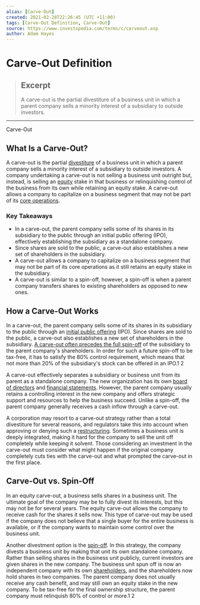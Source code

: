 ```yaml
---
alias: [Carve-Out]
created: 2021-02-28T22:26:45 (UTC +11:00)
tags: [Carve-Out Definition, Carve-Out]
source: https://www.investopedia.com/terms/c/carveout.asp
author: Adam Hayes
---
```


# Carve-Out Definition

> ## Excerpt
> A carve-out is the partial divestiture of a business unit in which a parent company sells a minority interest of a subsidiary to outside investors.

---

Carve-Out
## What Is a Carve-Out?

A carve-out is the partial [divestiture](https://www.investopedia.com/terms/d/divestiture.asp) of a business unit in which a parent company sells a minority interest of a subsidiary to outside investors. A company undertaking a carve-out is not selling a business unit outright but, instead, is selling an [equity](https://www.investopedia.com/terms/e/equity.asp) stake in that business or relinquishing control of the business from its own while retaining an equity stake. A carve-out allows a company to capitalize on a business segment that may not be part of its [core operations](https://www.investopedia.com/terms/c/coreearnings.asp).

### Key Takeaways

-   In a carve-out, the parent company sells some of its shares in its subsidiary to the public through an initial public offering (IPO), effectively establishing the subsidiary as a standalone company.
-   Since shares are sold to the public, a carve-out also establishes a new set of shareholders in the subsidiary.
-   A carve-out allows a company to capitalize on a business segment that may not be part of its core operations as it still retains an equity stake in the subsidiary.
-   A carve-out is similar to a spin-off, however, a spin-off is when a parent company transfers shares to existing shareholders as opposed to new ones.

## How a Carve-Out Works

In a carve-out, the parent company sells some of its shares in its subsidiary to the public through an [initial public offering](https://www.investopedia.com/terms/i/ipo.asp) (IPO). Since shares are sold to the public, a carve-out also establishes a new set of shareholders in the subsidiary. [A carve-out often precedes the full spin-off](https://www.investopedia.com/articles/investing/090715/comparing-spinoffs-splitoffs-and-carveouts.asp) of the subsidiary to the parent company's shareholders. In order for such a future spin-off to be tax-free, it has to satisfy the 80% control requirement, which means that not more than 20% of the subsidiary's stock can be offered in an IPO.1 2

A carve-out effectively separates a subsidiary or business unit from its parent as a standalone company. The new organization has its own [board of directors](https://www.investopedia.com/terms/b/boardofdirectors.asp) and [financial statements](https://www.investopedia.com/terms/f/financial-statements.asp). However, the parent company usually retains a controlling interest in the new company and offers strategic support and resources to help the business succeed. Unlike a spin-off, the parent company generally receives a cash inflow through a carve-out.

A corporation may resort to a carve-out strategy rather than a total divestiture for several reasons, and regulators take this into account when approving or denying such a [restructuring](https://www.investopedia.com/terms/r/restructuring.asp). Sometimes a business unit is deeply integrated, making it hard for the company to sell the unit off completely while keeping it solvent. Those considering an investment in the carve-out must consider what might happen if the original company completely cuts ties with the carve-out and what prompted the carve-out in the first place.

## Carve-Out vs. Spin-Off

In an equity carve-out, a business sells shares in a business unit. The ultimate goal of the company may be to fully divest its interests, but this may not be for several years. The equity carve-out allows the company to receive cash for the shares it sells now. This type of carve-out may be used if the company does not believe that a single buyer for the entire business is available, or if the company wants to maintain some control over the business unit.

Another divestment option is the [spin-off](https://www.investopedia.com/terms/s/spinoff.asp). In this strategy, the company divests a business unit by making that unit its own standalone company. Rather than selling shares in the business unit publicly, current investors are given shares in the new company. The business unit spun off is now an independent company with its own [shareholders](https://www.investopedia.com/terms/s/shareholder.asp), and the shareholders now hold shares in two companies. The parent company does not usually receive any cash benefit, and may still own an equity stake in the new company. To be tax-free for the final ownership structure, the parent company must relinquish 80% of control or more.1 2
